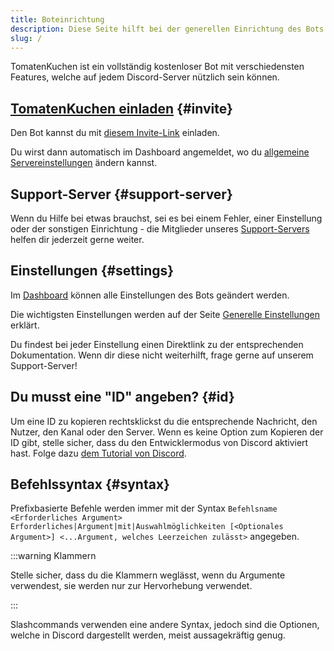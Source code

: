 ```yaml
---
title: Boteinrichtung
description: Diese Seite hilft bei der generellen Einrichtung des Bots.
slug: /
---
```


TomatenKuchen ist ein vollständig kostenloser Bot mit verschiedensten Features, welche auf jedem Discord-Server nützlich sein können.

## [TomatenKuchen einladen](https://tomatenkuchen.com/invite) {#invite}

Den Bot kannst du mit [diesem Invite-Link](https://tomatenkuchen.com/invite) einladen.

Du wirst dann automatisch im Dashboard angemeldet, wo du [allgemeine Servereinstellungen](/general-settings) ändern kannst.

## Support-Server {#support-server}

Wenn du Hilfe bei etwas brauchst, sei es bei einem Fehler, einer Einstellung oder der sonstigen Einrichtung - die Mitglieder unseres [Support-Servers](https://tomatenkuchen.com/discord) helfen dir jederzeit gerne weiter.

## Einstellungen {#settings}

Im [Dashboard](https://tomatenkuchen.com/dashboard/settings) können alle Einstellungen des Bots geändert werden.

Die wichtigsten Einstellungen werden auf der Seite [Generelle Einstellungen](/general-settings) erklärt.

Du findest bei jeder Einstellung einen Direktlink zu der entsprechenden Dokumentation.
Wenn dir diese nicht weiterhilft, frage gerne auf unserem Support-Server!

## Du musst eine "ID" angeben? {#id}

Um eine ID zu kopieren rechtsklickst du die entsprechende Nachricht, den Nutzer, den Kanal oder den Server. Wenn es keine Option zum Kopieren der ID gibt, stelle sicher, dass du den Entwicklermodus von Discord aktiviert hast. Folge dazu [dem Tutorial von Discord](https://support.discord.com/hc/en-us/articles/206346498-Where-can-I-find-my-User-Server-Message-ID-).

## Befehlssyntax {#syntax}

Prefixbasierte Befehle werden immer mit der Syntax `Befehlsname <Erforderliches Argument> Erforderliches|Argument|mit|Auswahlmöglichkeiten [<Optionales Argument>] <...Argument, welches Leerzeichen zulässt>` angegeben.

:::warning Klammern

Stelle sicher, dass du die Klammern weglässt, wenn du Argumente verwendest, sie werden nur zur Hervorhebung verwendet.

:::

Slashcommands verwenden eine andere Syntax, jedoch sind die Optionen, welche in Discord dargestellt werden, meist aussagekräftig genug.
